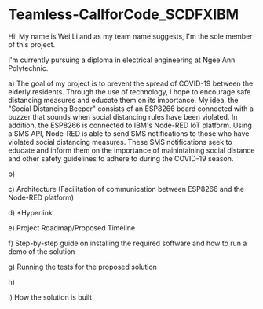 # Teamless-CallforCode_SCDFXIBM
Hi! My name is Wei Li and as my team name suggests, I'm the sole member of this project. 

I'm currently pursuing a diploma in electrical engineering at Ngee Ann Polytechnic. 

a) The goal of my project is to prevent the spread of COVID-19 between the elderly residents. Through the use of technology, I hope to encourage safe distancing measures and educate them on its importance. My idea, the "Social Distancing Beeper" consists of an ESP8266 board connected with a buzzer that sounds when social distancing rules have been violated. In addition, the ESP8266 is connected to IBM's Node-RED IoT platform. Using a SMS API, Node-RED is able to send SMS notifications to those who have violated social distancing measures. These SMS notifications seek to educate and inform them on the importance of mainintaining social distance and other safety guidelines to adhere to during the COVID-19 season.

b) 

c) Architecture (Facilitation of communication between ESP8266 and the Node-RED platform)

d) *Hyperlink

e) Project Roadmap/Proposed Timeline

f) Step-by-step guide on installing the required software and how to run a demo of the solution

g) Running the tests for the proposed solution  

h) 

i) How the solution is built 
